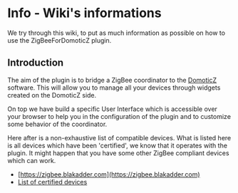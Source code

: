 # Info - Wiki's informations

We try through this wiki, to put as much information as possible on how to use the ZigBeeForDomoticZ plugin.

## Introduction

The aim of the plugin is to bridge a ZigBee coordinator to the [DomoticZ](https://www.domoticz.com) software. This will allow you to manage all your devices through widgets created on the DomoticZ side.

On top we have build a specific User Interface which is accessible over your browser to help you in the configuration of the plugin and to customize some behavior of the coordinator.

Here after is a non-exhaustive list of compatible devices. What is listed here is all devices which have been 'certified', we know that it operates with the plugin. It might happen that you have some other ZigBee compliant devices which can work.
* [https://zigbee.blakadder.com](https://zigbee.blakadder.com)
* [List of certified devices](Info_Compatible-devices.md)
